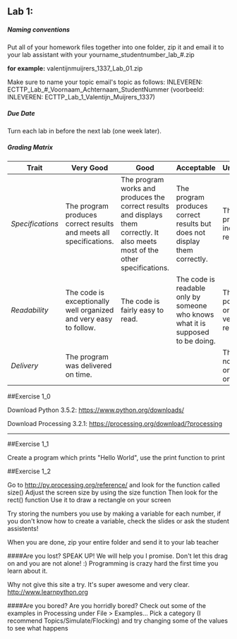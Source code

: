## Lab 1: 
 
##### Naming conventions 

Put all of your homework files together into one folder, zip it and email it to your lab assistant with your yourname_studentnumber_lab_#.zip 

**for example:** 
valentijnmuijrers_1337_Lab_01.zip

Make sure to name your topic email's topic as follows:
INLEVEREN: ECTTP_Lab_#_Voornaam_Achternaam_StudentNummer
(voorbeeld: INLEVEREN: ECTTP_Lab_1_Valentijn_Muijrers_1337)

##### Due Date 

Turn each lab in before the next lab (one week later). 

##### Grading Matrix 

Trait | Very Good | Good | Acceptable | Unsatisfactory	
--- |--- | --- | --- | --- |
| *Specifications* | The program produces correct results and meets all specifications. | The program works and produces the correct results and displays them correctly. It also meets most of the other specifications. | The program produces correct results but does not display them correctly. | The program is producing incorrect results.
*Readability* | The code is exceptionally well organized and very easy to follow. | The code is fairly easy to read. | The code is readable only by someone who knows what it is supposed to be doing.| The code is poorly organized and very difficult to read.|
*Delivery* |The program was delivered on time. | |  |  The Code was not delivered on time (within one week)


##Exercise 1_0 

Download Python 3.5.2: 
https://www.python.org/downloads/

Download Processing 3.2.1:
https://processing.org/download/?processing

---
##Exercise 1_1 

Create a program which prints "Hello World", use the print function to print 

##Exercise 1_2  

Go to http://py.processing.org/reference/ and look for the function called size()
Adjust the screen size by using the size function 
Then look for the rect() function
Use it to draw a rectangle on your screen

Try storing the numbers you use by making a variable for each number, if you don't know how to create a variable, check the slides or ask the student assistents!

When you are done, zip your entire folder and send it to your lab teacher

####Are you lost? 
SPEAK UP! We will help you I promise. Don't let this drag on and you are not alone! :) 
Programming is crazy hard the first time you learn about it.
 
Why not give this site a try. It's super awesome and very clear. http://www.learnpython.org 

####Are you bored? 
Are you horridly bored? Check out some of the examples in Processing under File > Examples... 
Pick a category (I recommend Topics/Simulate/Flocking) and try changing some of the values to see what happens


